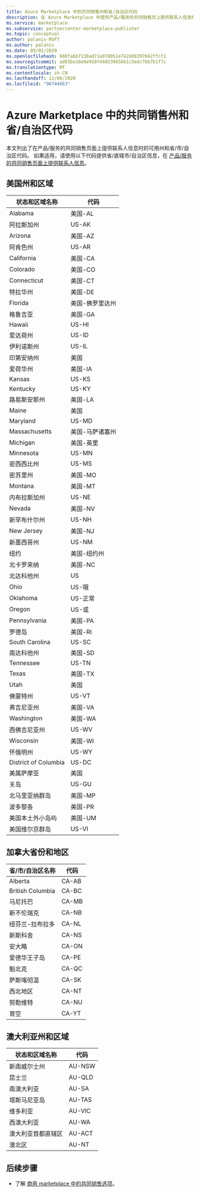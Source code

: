 ```yaml
---
title: Azure Marketplace 中的共同销售州和省/自治区代码
description: 在 Azure Marketplace 中提供产品/服务的共同销售页上提供联系人信息时，获取可用省/市/自治区代码。
ms.service: marketplace
ms.subservice: partnercenter-marketplace-publisher
ms.topic: conceptual
author: palanis-MSFT
ms.author: palanis
ms.date: 09/02/2020
ms.openlocfilehash: 688fabb7138ad71a978051e742dd8397042ffcf1
ms.sourcegitcommit: ad83be10e9e910fd4853965661c5edc7bb7b1f7c
ms.translationtype: MT
ms.contentlocale: zh-CN
ms.lasthandoff: 12/06/2020
ms.locfileid: "96744663"
---
```

# <a name="co-sell-state-and-province-codes-in-azure-marketplace"></a>Azure Marketplace 中的共同销售州和省/自治区代码

本文列出了在产品/服务的共同销售页面上提供联系人信息时的可用州和省/市/自治区代码。 如果适用，请使用以下代码提供省/直辖市/自治区信息，在 [产品/服务的共同销售页面上提供联系人信息](commercial-marketplace-co-sell.md#contacts)。

## <a name="us-states-and-territories"></a>美国州和区域

|   状态和区域名称          |   代码    |
|-------------------------------------|-----------|
| Alabama                             | 美国-AL     |
| 阿拉斯加州                              | US-AK     |
| Arizona                             | 美国-AZ     |
| 阿肯色州                            | US-AR     |
| California                          | 美国-CA     |
| Colorado                            | 美国-CO     |
| Connecticut                         | 美国-CT     |
| 特拉华州                            | 美国-DE     |
| Florida                             | 美国-佛罗里达州     |
| 格鲁吉亚                             | 美国-GA     |
| Hawaii                              | US-HI     |
| 爱达荷州                               | US-ID     |
| 伊利诺斯州                            | US-IL     |
| 印第安纳州                             | 美国     |
| 爱荷华州                                | 美国-IA     |
| Kansas                              | US-KS     |
| Kentucky                            | US-KY     |
| 路易斯安那州                           | 美国-LA     |
| Maine                               | 美国     |
| Maryland                            | US-MD     |
| Massachusetts                       | 美国-马萨诸塞州     |
| Michigan                            | 美国-英里     |
| Minnesota                           | US-MN     |
| 密西西比州                         | US-MS     |
| 密苏里州                            | 美国-MO     |
| Montana                             | 美国-MT     |
| 内布拉斯加州                            | US-NE     |
| Nevada                              | 美国-NV     |
| 新罕布什尔州                       | US-NH     |
| New Jersey                          | 美国-NJ     |
| 新墨西哥州                          | US-NM     |
| 纽约                            | 美国-纽约州     |
| 北卡罗来纳                      | 美国-NC     |
| 北达科他州                        | US     |
| Ohio                                | US-哦     |
| Oklahoma                            | US-正常     |
| Oregon                              | US-或     |
| Pennsylvania                        | 美国-PA     |
| 罗德岛                        | 美国-RI     |
| South Carolina                      | US-SC     |
| 南达科他州                        | 美国-SD     |
| Tennessee                           | US-TN     |
| Texas                               | 美国-TX     |
| Utah                                | 美国     |
| 佛蒙特州                             | US-VT     |
| 弗吉尼亚州                            | 美国-VA     |
| Washington                          | 美国-WA     |
| 西佛吉尼亚州                       | US-WV     |
| Wisconsin                           | 美国-WI     |
| 怀俄明州                             | US-WY     |
| District of Columbia                | US-DC     |
| 美属萨摩亚                      | 美国     |
| 关岛                                | US-GU     |
| 北马里亚纳群岛            | 美国-MP     |
| 波多黎各                         | 美国-PR     |
| 美国本土外小岛屿 | 美国-UM    |
| 美国维尔京群岛                 | US-VI    |

## <a name="canadian-provinces-and-territories"></a>加拿大省份和地区

|   省/市/自治区名称       |   代码    |
|-------------------------------------|-----------|
| Alberta                             |  CA-AB    |
| British Columbia                    |  CA-BC    |
| 马尼托巴                            |  CA-MB    |
| 新不伦瑞克                       |  CA-NB    |
| 纽芬兰-拉布拉多           |  CA-NL    |
| 新斯科舍                         |  CA-NS    |
| 安大略                             |  CA-ON    |
| 爱德华王子岛                |  CA-PE    |
| 魁北克                              |  CA-QC    |
| 萨斯喀彻温                        |  CA-SK    |
| 西北地区               |  CA-NT    |
| 努勒维特                             |  CA-NU    |
| 育空                               |  CA-YT    |


## <a name="australian-states-and-territories"></a>澳大利亚州和区域

|   状态和区域名称          |   代码    |
|-------------------------------------|-----------|
| 新南威尔士州                     |  AU-NSW   |
| 昆士兰                          |  AU-QLD   |
| 南澳大利亚                     |  AU-SA    |
| 塔斯马尼亚岛                            |  AU-TAS   |
| 维多利亚                            |  AU-VIC   |
| 西澳大利亚                   |  AU-WA    |
| 澳大利亚首都直辖区        |  AU-ACT   |
| 澳北区                  |  AU-NT    |


## <a name="next-steps"></a>后续步骤

- 了解 [商用 marketplace 中的共同销售选项](./commercial-marketplace-co-sell.md)。
